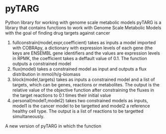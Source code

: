 # pyTARG
Python library for working with genome scale metabolic models
pyTARG is a library that contains functions to work with Genome Scale Metabolic Models with the goal of finding drug targets against cancer
1. fullconstrain(model,expr,coefficient) takes as inputs a model imported with COBRApy, a dictionary with expression levels of each gene (the keys are ENSEMBL
gene identifiers and the values are expression levels in RPMK, the coefficient takes a deffault value of 0.1. The function outputs a constrained model
2. flux(model) takes a constrained model as input and outputs a flux distribution in mmol/h/g-biomass
3. block(model,targets) takes as inputs a constrained model and a list of targets, which can be genes, reactions or metabolites. The output is the relative value of
the objective function after constraining the fluxes in the target reactions to 0.1 times their initial value
4. personal(model1,model2) takes two constrained models as inputs, model1 is the cancer model to be targetted and model2 a reference healthy cell type. The output
is a list of reactions to be targetted simultaneously.

A new version of pyTARG in which the function
